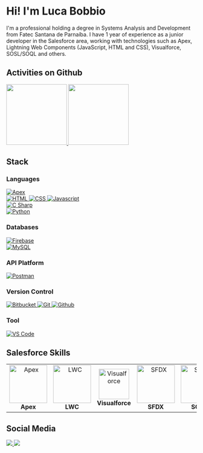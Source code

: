 <h1>Hi! I'm Luca Bobbio</h1>
<p>
  I'm a professional holding a degree in Systems Analysis and Development from Fatec Santana de Parnaíba. I have 1 year of experience as a junior developer in the Salesforce area, working with technologies such as Apex, Lightning Web Components (JavaScript, HTML and CSS), Visualforce, SOSL/SOQL and others.
</p>

<h2>Activities on Github</h2>
<div>
  <a href="https://github.com/LucaBobbioDev">
    <img height ="160em" src="https://github-readme-stats.vercel.app/api?username=LucaBobbioDev&theme=dracula&show_icons=true&rank_icon=github&count_private=true"/>
    <img height ="160em" src="https://github-readme-stats.vercel.app/api/top-langs/?username=LucaBobbioDev&layout=donut&theme=dracula&count_private=true"/>
  </a>
<div>
  
<h2>Stack</h2>
<div>
  <h3>Languages</h3> 
  <a href="https://help.salesforce.com/s/articleView?id=sf.code_about.htm&type=5"> 
    <img alt="Apex" src="https://img.shields.io/badge/-Apex-333333?style=flat&logo=Salesforce"/>
  </a></br>
  <a href="https://developer.mozilla.org/en-US/docs/Web/HTML">
    <img alt="HTML" src="https://img.shields.io/badge/-HTML5-333333?style=flat&logo=HTML5"/>
  </a>
  <a href="https://developer.mozilla.org/en-US/docs/Web/CSS">
    <img alt="CSS" src="https://img.shields.io/badge/-CSS-333333?style=flat&logo=CSS3&logoColor=1572B6"/>
  </a>
  <a href="https://developer.mozilla.org/en-US/docs/Web/JavaScript">
    <img alt="Javascript" src="https://img.shields.io/badge/-JavaScript-333333?style=flat&logo=javascript"/>
  </a></br>
  <a href="https://learn.microsoft.com/en-us/dotnet/csharp/">
    <img alt="C Sharp" src="https://img.shields.io/badge/-C%23-333333?style=flat&logo=csharp&logoColor=65B741"/> 
  </a></br>
  <a href="https://www.python.org/">
    <img alt="Python" src="https://img.shields.io/badge/-Python-333333?style=flat&logo=python"/>
  </a>
</div>

<div>
  <h3>Databases</h3>
  <a href="https://firebase.google.com/docs">
    <img alt="Firebase" src="https://img.shields.io/badge/-Firebase-333333?style=flat&logo=firebase"/>
  </a>
  </br>
  <a href="https://dev.mysql.com/doc/refman/8.0/en/introduction.html">
    <img alt="MySQL" src="https://img.shields.io/badge/-MySQL-333333?style=flat&logo=mysql"/> 
  </a>
</div>

<div>
  <h3>API Platform</h3>
  <a href="https://www.postman.com/product/what-is-postman/">
    <img alt="Postman" src="https://img.shields.io/badge/-Postman-333333?style=flat&logo=Postman"/>
  </a>
</div>

<div>
  <h3>Version Control</h3>
  <a href="https://bitbucket.org/product?&aceid=&adposition=&adgroup=146041754871&campaign=18815940184&creative=632894031354&device=c&keyword=bitbucket&matchtype=e&network=g&placement=&ds_kids=p74128568887&ds_e=GOOGLE&ds_eid=700000001551985&ds_e1=GOOGLE&gad_source=1&gclid=CjwKCAiA2pyuBhBKEiwApLaIO-GCg2oNunkrZSW1K2zALExgzTCBXM_7grLWXZFR_Tf1Ra9xmn2BahoCARkQAvD_BwE&gclsrc=aw.ds">
    <img alt="Bitbucket" src="https://img.shields.io/badge/-Bitbucket-333333?style=flat&logo=bitbucket&logoColor=1572B6"/>
  </a>
  <a href="https://git-scm.com/">
    <img alt="Git" src="https://img.shields.io/badge/-Git-333333?style=flat&logo=git"/>
  </a>
  <a href="https://docs.github.com/pt">
    <img alt="Github" src="https://img.shields.io/badge/-GitHub-333333?style=flat&logo=github"/>
  </a>
</div>

<div>
  <h3>Tool</h3>
  <a href="https://code.visualstudio.com/docs">
    <img alt="VS Code" src="https://img.shields.io/badge/Vscode-333333?style=flat&logo=visual-studio-code&logoColor=0B60B0"/>
  </a>
</div>

<h2>Salesforce Skills</h2>
<div>
  <table width="100%" style="border:0px;">
    <tr style="border:0px;" >
      <td align="center" style="border:0px;">
          <img src="https://res.cloudinary.com/hy4kyit2a/f_auto,fl_lossy,q_70/learn/superbadges/superbadge_apex/2d3426c48dc056fd5c083ecb5cb66a56_badge.png" alt="Apex" width="100"/><br>
          <b>Apex</b>
      </td>
      <td align="center" style="border:0px;">
        <img src="https://res.cloudinary.com/hy4kyit2a/f_auto,fl_lossy,q_70/learn/superbadges/superbadge_lwc_specialist/0b422a78e019b08aa699dc76b48cc7e8_badge.png" alt="LWC" width="100"/><br>
        <b>LWC</b>
      </td>
      <td align="center" style="border:0px;">
        <img src="https://res.cloudinary.com/hy4kyit2a/f_auto,fl_lossy,q_70/learn/modules/lex_dev_visualforce/7998e9bbdff36b923bb01ff7a5f918f5_badge.png" alt="Visualforce" width="80"/><br>
        <b>Visualforce</b>
      </td>
      <td align="center" style="border:0px;">
        <img src="https://res.cloudinary.com/hy4kyit2a/f_auto,fl_lossy,q_70/learn/projects/quickstart-vscode-salesforce/a884f9ae6802649bf19065787ec0bb29_badge.png" alt="SFDX" width="100"/><br>
        <b>SFDX</b>
      </td>
      <td align="center" style="border:0px;">
        <img src="https://res.cloudinary.com/hy4kyit2a/f_auto,fl_lossy,q_70/learn/projects/transform-sql-queries-to-soql-queries-in-a-lightning-app/5adf9047beeb18a068e6a2f1da1b6c4b_badge.png" alt="SOQL" width="100"/><br>
        <b>SOQL</b>
      </td>
      <td align="center" style="border:0px;">
        <img src="https://developer.salesforce.com/resource/images/trailhead/badges/modules/trailhead_module_performance-troubleshooting-in-lwc.png" alt="Testing" width="95"/><br>
        <b>Testing</b>
      </td>
      <td align="center" style="border:0px;">
        <img src="https://res.cloudinary.com/hy4kyit2a/f_auto,fl_lossy,q_70/learn/modules/apex_integration_services/06d0e8f1f5b59f14d070f0f6e86dc5bd_badge.png" alt="Integration" width="80"/><br>
        <b>Integration</b>
      </td>
      <td align="center" style="border:0px;">
        <img src="https://res.cloudinary.com/hy4kyit2a/f_auto,fl_lossy,q_70/learn/modules/flow-concepts-quick-look/2efe8d1e594c2d1c67f0eefb752a5f49_badge.png" alt="Flow" width="100"/><br>
        <b>Flow</b>
      </td>
    </tr>
  </table>
</div>

<h2>Social Media</h2>
<div>
  <a href="https://www.linkedin.com/in/luca-bobbio-0135b2240/" target="blank">
    <img src="https://img.shields.io/badge/LinkedIn-0077B5?style=for-the-badge&logo=linkedin&logoColor=white"/>
  </a>
  <a href="https://www.facebook.com/Luca.bobbio.1/" target="blank">
    <img src="https://img.shields.io/badge/Facebook-1877F2?style=for-the-badge&logo=facebook&logoColor=white"/>
  </a>
</div>
